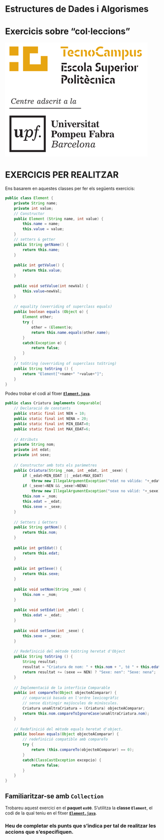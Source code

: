 # Estructures de  Dades i Algorismes

# Exercicis sobre  “col·leccions” 

![alt text](./img/logo-tc.png)

# EXERCICIS PER  REALITZAR

Ens basarem en aquestes classes per fer els següents exercicis:

```java
public class Element {
    private String name;
    private int value;
    // Constructor
    public Element (String name, int value) {
        this.name = name;
        this.value = value;
    }
    // setters & getter
    public String getName() {
        return this.name;
    }

    public int getValue() {
        return this.value;
    }

    public void setValue(int newVal) {
        this.value=newVal;
    }

    // equality (overriding of superclass equals)
    public boolean equals (Object o) {
        Element other;
        try {
            other = (Element)o;
            return this.name.equals(other.name);
        }
        catch(Exception e) {
            return false;
        }
    }
    // toString (overriding of superclass toString)
    public String toString () {
        return "Element["+name+" "+value+"]";
    }
}
```

Podeu trobar el codi al fitxer [**`Element.java`**](./files/Element.java).


```java
public class Criatura implements Comparable{
    // Declaració de constants
    public static final int NEN = 10;
    public static final int NENA = 20;
    public static final int MIN_EDAT=0;
    public static final int MAX_EDAT=6;
    
    // Atributs
    private String nom;
    private int edat;
    private int sexe;

    // Constructor amb tots els paràmetres
    public Criatura(String _nom, int _edat, int _sexe) {
        if (_edat<MIN_EDAT || _edat>MAX_EDAT)
            throw new IllegalArgumentException("edat no vàlida: "+_edat);
        if (_sexe!=NEN && _sexe!=NENA)
            throw new IllegalArgumentException("sexe no vàlid: "+_sexe);  
        this.nom = _nom;
        this.edat = _edat;
        this.sexe = _sexe;
    }
    
    // Setters i Getters
    public String getNom() {
        return this.nom;
    }
    
    public int getEdat() {
        return this.edat;
    }
    
    public int getSexe() {
        return this.sexe;
    }

    public void setNom(String _nom) {
        this.nom = _nom;
    }

    public void setEdat(int _edat) {
        this.edat = _edat;
    }

    public void setSexe(int _sexe) {
        this.sexe = _sexe;
    }
  
    // Redefinició del mètode toString heretat d'Object
    public String toString () {
        String resultat;
        resultat = "Criatura de nom: " + this.nom + ", té " + this.edat + " anys. ";
        return resultat += (sexe == NEN) ? "Sexe: nen": "Sexe: nena";
    }
    
    // Implementació de la interfície Comparable
    public int compareTo(Object objecteAComparar) {
        // comparació basada en l'ordre lexicogràfic
        // sense distingir majúscules de minúscules.
        Criatura unaAltraCriatura = (Criatura) objecteAComparar;
        return this.nom.compareToIgnoreCase(unaAltraCriatura.nom);
    }
    
    // Redefinició del mètode equals heretat d'object.
    public boolean equals(Object objecteAComparar) {
        // redefinició compatible amb compareTo
        try {
            return (this.compareTo(objecteAComparar) == 0);
        }
        catch(ClassCastException excepcio) {
            return false;
        }
    }
}
```

## Familiaritzar-se amb **`Collection`**
 
Trobareu aquest exercici en el **paquet `ex00`**. S’utilitza la **classe `Element`**, el codi de la qual teniu en el fitxer [**`Element.java`**](./files/Element.java).

### Heu de completar els punts que s’indica per tal de realitzar les accions que s’especifiquen. 

